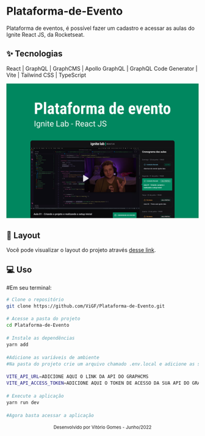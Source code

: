 # Plataforma-de-Evento
Plataforma de eventos, é possível fazer um cadastro e acessar as aulas do Ignite React JS, da Rocketseat.

## ✨ Tecnologias
React | GraphQL | GraphCMS | Apollo GraphQL | GraphQL Code Generator | Vite | Tailwind CSS | TypeScript

![cover](src/assets/capa.png)

## 🔖 Layout
Você pode visualizar o layout do projeto através [desse link](https://www.figma.com/file/9EBWD92k1VQ7NLMlVJROYD/Plataforma-de-evento---Ignite-Lab-(Community)?node-id=24%3A904).

## 💻 Uso
#Em seu terminal:
```bash
# Clone o repositório
git clone https://github.com/ViGF/Plataforma-de-Evento.git

# Acesse a pasta do projeto
cd Plataforma-de-Evento

# Instale as dependências
yarn add

#Adicione as variáveis de ambiente
#Na pasta do projeto crie um arquivo chamado .env.local e adicione as seguintes informações

VITE_API_URL=ADICIONE AQUI O LINK DA API DO GRAPHCMS
VITE_API_ACCESS_TOKEN=ADICIONE AQUI O TOKEN DE ACESSO DA SUA API DO GRAPHCMS

# Execute a aplicação
yarn run dev

#Agora basta acessar a aplicação
```

<div align="center">
  <small>Desenvolvido por Vitório Gomes - Junho/2022</small>  
</div>
